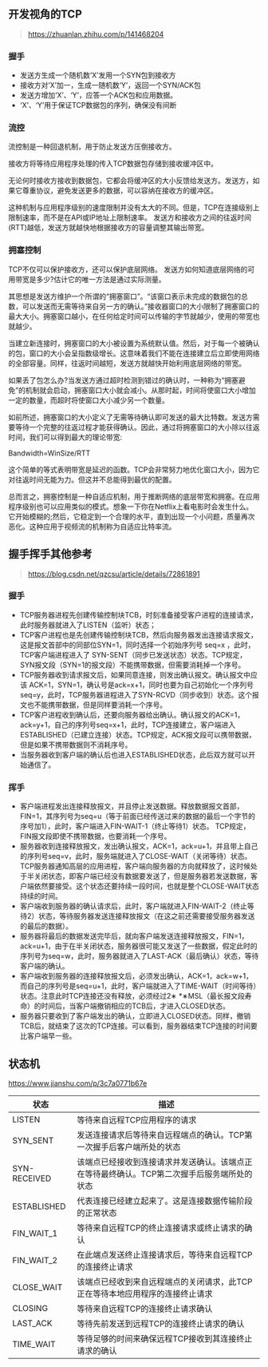 ## 开发视角的TCP

> https://zhuanlan.zhihu.com/p/141468204

### 握手

- 发送方生成一个随机数‘X’发用一个SYN包到接收方
- 接收方对‘X’加一，生成一随机数‘Y’，返回一个SYN/ACK包
- 发送方增加‘X’、‘Y’，应答一个ACK包和应用数据。
- ‘X’、‘Y’用于保证TCP数据包的序列，确保没有间断

### 流控

流控制是一种回退机制，用于防止发送方压倒接收方。

接收方将等待应用程序处理的传入TCP数据包存储到接收缓冲区中。

无论何时接收方接收到数据包，它都会将缓冲区的大小反馈给发送方。发送方，如果它尊重协议，避免发送更多的数据，可以容纳在接收方的缓冲区。

这种机制与应用程序级别的速度限制并没有太大的不同。但是，TCP在连接级别上限制速率，而不是在API或IP地址上限制速率。 发送方和接收方之间的往返时间(RTT)越低，发送方就越快地根据接收方的容量调整其输出带宽。

### 拥塞控制

TCP不仅可以保护接收方，还可以保护底层网络。 发送方如何知道底层网络的可用带宽是多少?估计它的唯一方法是通过实际测量。

其思想是发送方维护一个所谓的“拥塞窗口”。“该窗口表示未完成的数据包的总数，可以发送而无需等待来自另一方的确认。”接收器窗口的大小限制了拥塞窗口的最大大小。拥塞窗口越小，在任何给定时间可以传输的字节就越少，使用的带宽也就越少。

当建立新连接时，拥塞窗口的大小被设置为系统默认值。然后，对于每一个被确认的包，窗口的大小会呈指数级增长。这意味着我们不能在连接建立后立即使用网络的全部容量。同样，往返时间越短，发送方就越快开始利用底层网络的带宽。

如果丢了包怎么办?当发送方通过超时检测到错过的确认时，一种称为“拥塞避免”的机制就会启动，拥塞窗口大小就会减小。从那时起，时间将使窗口大小增加一定的数量，而超时将使窗口大小减少另一个数量。

如前所述，拥塞窗口的大小定义了无需等待确认即可发送的最大比特数。发送方需要等待一个完整的往返过程才能获得确认。因此，通过将拥塞窗口的大小除以往返时间，我们可以得到最大的理论带宽:

Bandwidth=WinSize/RTT

这个简单的等式表明带宽是延迟的函数。TCP会非常努力地优化窗口大小，因为它对往返时间无能为力。但这并不总能得到最优的配置。

总而言之，拥塞控制是一种自适应机制，用于推断网络的底层带宽和拥塞。在应用程序级别也可以应用类似的模式。想象一下你在Netflix上看电影时会发生什么。它开始模糊的;然后，它稳定到一个合理的水平，直到出现一个小问题，质量再次恶化。这种应用于视频流的机制称为自适应比特率流。

## 握手挥手其他参考

> https://blog.csdn.net/qzcsu/article/details/72861891

### 握手

- TCP服务器进程先创建传输控制块TCB，时刻准备接受客户进程的连接请求，此时服务器就进入了LISTEN（监听）状态；
- TCP客户进程也是先创建传输控制块TCB，然后向服务器发出连接请求报文，这是报文首部中的同部位SYN=1，同时选择一个初始序列号 seq=x ，此时，TCP客户端进程进入了 SYN-SENT（同步已发送状态）状态。TCP规定，SYN报文段（SYN=1的报文段）不能携带数据，但需要消耗掉一个序号。
- TCP服务器收到请求报文后，如果同意连接，则发出确认报文。确认报文中应该 ACK=1，SYN=1，确认号是ack=x+1，同时也要为自己初始化一个序列号 seq=y，此时，TCP服务器进程进入了SYN-RCVD（同步收到）状态。这个报文也不能携带数据，但是同样要消耗一个序号。
- TCP客户进程收到确认后，还要向服务器给出确认。确认报文的ACK=1，ack=y+1，自己的序列号seq=x+1，此时，TCP连接建立，客户端进入ESTABLISHED（已建立连接）状态。TCP规定，ACK报文段可以携带数据，但是如果不携带数据则不消耗序号。
- 当服务器收到客户端的确认后也进入ESTABLISHED状态，此后双方就可以开始通信了。

### 挥手

- 客户端进程发出连接释放报文，并且停止发送数据。释放数据报文首部，FIN=1，其序列号为seq=u（等于前面已经传送过来的数据的最后一个字节的序号加1），此时，客户端进入FIN-WAIT-1（终止等待1）状态。 TCP规定，FIN报文段即使不携带数据，也要消耗一个序号。
- 服务器收到连接释放报文，发出确认报文，ACK=1，ack=u+1，并且带上自己的序列号seq=v，此时，服务端就进入了CLOSE-WAIT（关闭等待）状态。TCP服务器通知高层的应用进程，客户端向服务器的方向就释放了，这时候处于半关闭状态，即客户端已经没有数据要发送了，但是服务器若发送数据，客户端依然要接受。这个状态还要持续一段时间，也就是整个CLOSE-WAIT状态持续的时间。
- 客户端收到服务器的确认请求后，此时，客户端就进入FIN-WAIT-2（终止等待2）状态，等待服务器发送连接释放报文（在这之前还需要接受服务器发送的最后的数据）。
- 服务器将最后的数据发送完毕后，就向客户端发送连接释放报文，FIN=1，ack=u+1，由于在半关闭状态，服务器很可能又发送了一些数据，假定此时的序列号为seq=w，此时，服务器就进入了LAST-ACK（最后确认）状态，等待客户端的确认。
- 客户端收到服务器的连接释放报文后，必须发出确认，ACK=1，ack=w+1，而自己的序列号是seq=u+1，此时，客户端就进入了TIME-WAIT（时间等待）状态。注意此时TCP连接还没有释放，必须经过2∗ *∗MSL（最长报文段寿命）的时间后，当客户端撤销相应的TCB后，才进入CLOSED状态。
- 服务器只要收到了客户端发出的确认，立即进入CLOSED状态。同样，撤销TCB后，就结束了这次的TCP连接。可以看到，服务器结束TCP连接的时间要比客户端早一些。

## 状态机

https://www.jianshu.com/p/3c7a0771b67e

状态|	描述
--|--
LISTEN	|等待来自远程TCP应用程序的请求
SYN_SENT|	发送连接请求后等待来自远程端点的确认。TCP第一次握手后客户端所处的状态
SYN-RECEIVED|	该端点已经接收到连接请求并发送确认。该端点正在等待最终确认。TCP第二次握手后服务端所处的状态
ESTABLISHED|	代表连接已经建立起来了。这是连接数据传输阶段的正常状态
FIN_WAIT_1|	等待来自远程TCP的终止连接请求或终止请求的确认
FIN_WAIT_2|	在此端点发送终止连接请求后，等待来自远程TCP的连接终止请求
CLOSE_WAIT|	该端点已经收到来自远程端点的关闭请求，此TCP正在等待本地应用程序的连接终止请求
CLOSING|	等待来自远程TCP的连接终止请求确认
LAST_ACK|	等待先前发送到远程TCP的连接终止请求的确认
TIME_WAIT|	等待足够的时间来确保远程TCP接收到其连接终止请求的确认
